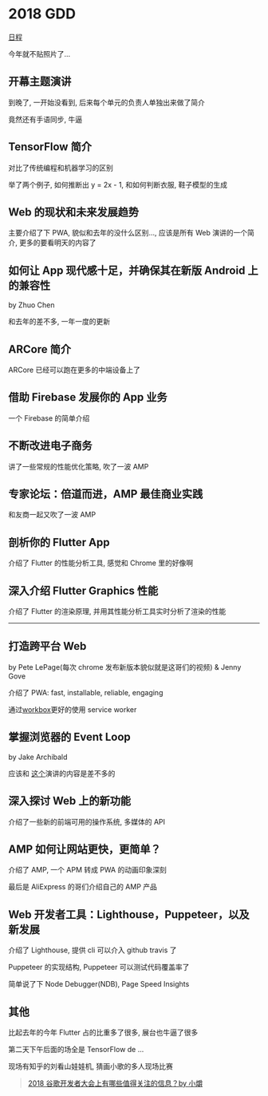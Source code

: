 # 2018 GDD

[日程](http://www.google.cn/intl/zh-CN/events/developerdays2018/agenda/)

今年就不贴照片了...

## 开幕主题演讲

到晚了, 一开始没看到, 后来每个单元的负责人单独出来做了简介

竟然还有手语同步, 牛逼

## TensorFlow 简介

对比了传统编程和机器学习的区别

举了两个例子, 如何推断出 y = 2x - 1, 和如何判断衣服, 鞋子模型的生成

## Web 的现状和未来发展趋势

主要介绍了下 PWA, 貌似和去年的没什么区别..., 应该是所有 Web 演讲的一个简介, 更多的要看明天的内容了

## 如何让 App 现代感十足，并确保其在新版 Android 上的兼容性

by Zhuo Chen

和去年的差不多, 一年一度的更新

## ARCore 简介

ARCore 已经可以跑在更多的中端设备上了

## 借助 Firebase 发展你的 App 业务

一个 Firebase 的简单介绍

## 不断改进电子商务

讲了一些常规的性能优化策略, 吹了一波 AMP

## 专家论坛：倍道而进，AMP 最佳商业实践

和友商一起又吹了一波 AMP

## 剖析你的 Flutter App

介绍了 Flutter 的性能分析工具, 感觉和 Chrome 里的好像啊

## 深入介绍 Flutter Graphics 性能

介绍了 Flutter 的渲染原理, 并用其性能分析工具实时分析了渲染的性能

---

## 打造跨平台 Web

by Pete LePage(每次 chrome 发布新版本貌似就是这哥们的视频) & Jenny Gove

介绍了 PWA: fast, installable, reliable, engaging

通过[workbox](https://developers.google.com/web/tools/workbox/)更好的使用 service worker

## 掌握浏览器的 Event Loop

by Jake Archibald

应该和 [这个](https://www.youtube.com/watch?v=cCOL7MC4Pl0)演讲的内容是差不多的

## 深入探讨 Web 上的新功能

介绍了一些新的前端可用的操作系统, 多媒体的 API

## AMP 如何让网站更快，更简单？

介绍了 AMP, 一个 APM 转成 PWA 的动画印象深刻

最后是 AliExpress 的哥们介绍自己的 AMP 产品

## Web 开发者工具：Lighthouse，Puppeteer，以及新发展

介绍了 Lighthouse, 提供 cli 可以介入 github travis 了

Puppeteer 的实现结构, Puppeteer 可以测试代码覆盖率了

简单说了下 Node Debugger(NDB), Page Speed Insights

## 其他

比起去年的今年 Flutter 占的比重多了很多, 展台也牛逼了很多

第二天下午后面的场全是 TensorFlow de ...

现场有知乎的刘看山娃娃机, 猜画小歌的多人现场比赛

> [2018 谷歌开发者大会上有哪些值得关注的信息？by 小爝](https://www.zhihu.com/question/295360023/answer/495352336)
